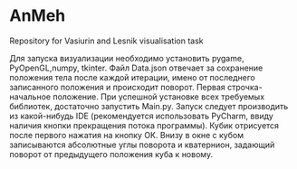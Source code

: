 # AnMeh
Repository for Vasiurin and Lesnik visualisation task

Для запуска визуализации необходимо установить pygame, PyOpenGL,numpy, tkinter. Файл Data.json отвечает за сохранение положения тела после каждой итерации, имено от последнего записанного положения и происходит поворот. Первая строчка-начальное положение.
При успешной установке всех требуемых библиотек, достаточно запустить Main.py. Запуск следует производить из какой-нибудь IDE (рекомендуется использовать PyCharm, ввиду наличия кнопки прекращения потока программы). Кубик отрисуется после первого нажатия на кнопку ОК. Внизу в окне с кубом записываются абсолютные углы поворота и кватернион, задающий поворот от предыдущего положения куба к новому.
